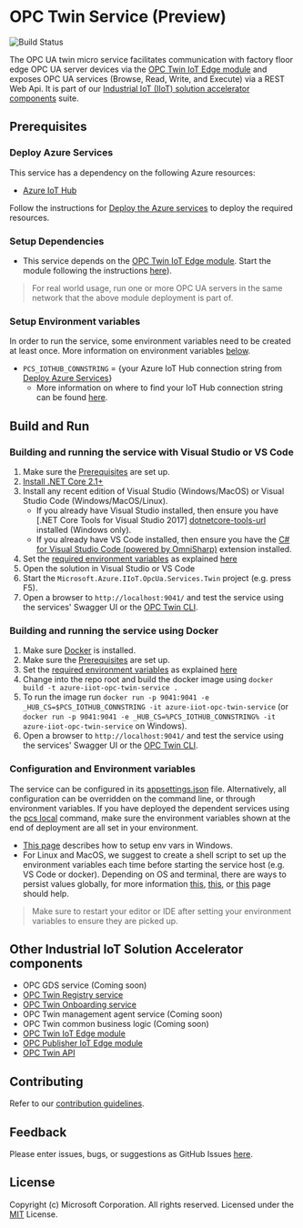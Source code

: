 # OPC Twin Service (Preview)

![Build Status](https://msazure.visualstudio.com/_apis/public/build/definitions/b32aa71e-8ed2-41b2-9d77-5bc261222004/33977/badge)

The OPC UA twin micro service facilitates communication with factory floor edge OPC UA server devices via the [OPC Twin IoT Edge module](https://github.com/Azure/azure-iiot-opc-twin-module) and exposes OPC UA services (Browse, Read, Write, and Execute) via a REST Web Api.  It is part of our [Industrial IoT (IIoT) solution accelerator components](#Other-Industrial-IoT-Solution-Accelerator-components) suite.

## Prerequisites

### Deploy Azure Services

This service has a dependency on the following Azure resources:

* [Azure IoT Hub][iothub-docs-url]

Follow the instructions for [Deploy the Azure services][deploy-local] to deploy the required resources.

### Setup Dependencies

* This service depends on the [OPC Twin IoT Edge module](https://github.com/Azure/azure-iiot-opc-twin-module).  Start the module following the instructions [here](https://github.com/Azure/azure-iiot-opc-twin-module)).

> For real world usage, run one or more OPC UA servers in the same network that the above module deployment is part of.

### Setup Environment variables

In order to run the service, some environment variables need to be created at least once. More information on environment variables [below](#Configuration-And-Environment-Variables).

* `PCS_IOTHUB_CONNSTRING` = {your Azure IoT Hub connection string from [Deploy Azure Services](#deploy-azure-services)}
  * More information on where to find your IoT Hub connection string can be found [here][iothub-connstring-blog].

## Build and Run

### Building and running the service with Visual Studio or VS Code

1. Make sure the [Prerequisites](#Prerequisites) are set up.
1. [Install .NET Core 2.1+][dotnet-install]
1. Install any recent edition of Visual Studio (Windows/MacOS) or Visual Studio Code (Windows/MacOS/Linux).
   * If you already have Visual Studio installed, then ensure you have [.NET Core Tools for Visual Studio 2017] [dotnetcore-tools-url] installed (Windows only).
   * If you already have VS Code installed, then ensure you have the [C# for Visual Studio Code (powered by OmniSharp)][omnisharp-url] extension installed.
1. Set the [required environment variables](#Setup-Environment-variables) as explained [here](#Configuration-And-Environment-Variables)
1. Open the solution in Visual Studio or VS Code
1. Start the `Microsoft.Azure.IIoT.OpcUa.Services.Twin` project (e.g. press F5).
1. Open a browser to `http://localhost:9041/` and test the service using the services' Swagger UI or the [OPC Twin CLI](https://github.com/Azure/azure-iiot-opc-twin-api).

### Building and running the service using Docker

1. Make sure [Docker][docker-url] is installed.
1. Make sure the [Prerequisites](#prerequisites) are set up.
1. Set the [required environment variables](#Setup-Environment-variables) as explained [here](#Configuration-And-Environment-Variables)
1. Change into the repo root and build the docker image using `docker build -t azure-iiot-opc-twin-service .`
1. To run the image run `docker run -p 9041:9041 -e _HUB_CS=$PCS_IOTHUB_CONNSTRING -it azure-iiot-opc-twin-service` (or `docker run -p 9041:9041 -e _HUB_CS=%PCS_IOTHUB_CONNSTRING% -it azure-iiot-opc-twin-service` on Windows).
1. Open a browser to `http://localhost:9041/` and test the service using the services' Swagger UI or the [OPC Twin CLI](https://github.com/Azure/azure-iiot-opc-twin-api).

### Configuration and Environment variables

The service can be configured in its [appsettings.json](src/appsettings.json) file.  Alternatively, all configuration can be overridden on the command line, or through environment variables.  If you have deployed the dependent services using the [pcs local][deploy-local] command, make sure the environment variables shown at the end of deployment are all set in your environment.

* [This page][windows-envvars-howto-url] describes how to setup env vars in Windows.
* For Linux and MacOS, we suggest to create a shell script to set up the environment variables each time before starting the service host (e.g. VS Code or docker). Depending on OS and terminal, there are ways to persist values globally, for more information [this](https://stackoverflow.com/questions/13046624/how-to-permanently-export-a-variable-in-linux), [this](https://help.ubuntu.com/community/EnvironmentVariables), or [this](https://stackoverflow.com/questions/135688/setting-environment-variables-in-os-x) page should help.

> Make sure to restart your editor or IDE after setting your environment variables to ensure they are picked up.

## Other Industrial IoT Solution Accelerator components

* OPC GDS service (Coming soon)
* [OPC Twin Registry service](https://github.com/Azure/azure-iiot-opc-registry-service)
* [OPC Twin Onboarding service](https://github.com/Azure/azure-iiot-opc-twin-onboarding)
* OPC Twin management agent service (Coming soon)
* OPC Twin common business logic (Coming soon)
* [OPC Twin IoT Edge module](https://github.com/Azure/azure-iiot-opc-twin-module)
* [OPC Publisher IoT Edge module](https://github.com/Azure/iot-edge-opc-publisher)
* [OPC Twin API](https://github.com/Azure/azure-iiot-opc-twin-api)

## Contributing

Refer to our [contribution guidelines](CONTRIBUTING.md).

## Feedback

Please enter issues, bugs, or suggestions as GitHub Issues [here](https://github.com/Azure/azure-iiot-opc-twin-service/issues).

## License

Copyright (c) Microsoft Corporation. All rights reserved.
Licensed under the [MIT](LICENSE) License.

[run-with-docker-url]: https://docs.microsoft.com/azure/iot-suite/iot-suite-remote-monitoring-deploy-local#run-the-microservices-in-docker
[rm-arch-url]: https://docs.microsoft.com/azure/iot-suite/iot-suite-remote-monitoring-sample-walkthrough
[postman-url]: https://www.getpostman.com
[iotedge-url]: https://github.com/Azure/iotedge
[iothub-docs-url]: https://docs.microsoft.com/azure/iot-hub/
[docker-url]: https://www.docker.com/
[dotnet-install]: https://www.microsoft.com/net/learn/get-started
[vs-install-url]: https://www.visualstudio.com/downloads
[dotnetcore-tools-url]: https://www.microsoft.com/net/core#windowsvs2017
[omnisharp-url]: https://github.com/OmniSharp/omnisharp-vscode
[windows-envvars-howto-url]: https://superuser.com/questions/949560/how-do-i-set-system-environment-variables-in-windows-10
[iothub-connstring-blog]: https://blogs.msdn.microsoft.com/iotdev/2017/05/09/understand-different-connection-strings-in-azure-iot-hub/
[deploy-rm]: https://docs.microsoft.com/azure/iot-suite/iot-suite-remote-monitoring-deploy
[deploy-local]: https://docs.microsoft.com/azure/iot-suite/iot-suite-remote-monitoring-deploy-local#deploy-the-azure-services
[disable-auth]: https://github.com/Azure/azure-iot-pcs-remote-monitoring-dotnet/wiki/Developer-Reference-Guide#disable-authentication
